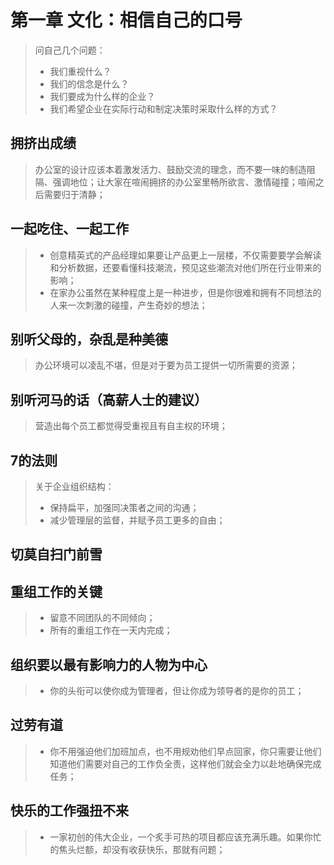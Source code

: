 # 第一章 文化：相信自己的口号

> 问自己几个问题：
> - 我们重视什么？
> - 我们的信念是什么？
> - 我们要成为什么样的企业？
> - 我们希望企业在实际行动和制定决策时采取什么样的方式？

## 拥挤出成绩

> 办公室的设计应该本着激发活力、鼓励交流的理念，而不要一味的制造阻隔、强调地位；让大家在喧闹拥挤的办公室里畅所欲言、激情碰撞；喧闹之后需要归于清静；

## 一起吃住、一起工作

> * 创意精英式的产品经理如果要让产品更上一层楼，不仅需要要学会解读和分析数据，还要看懂科技潮流，预见这些潮流对他们所在行业带来的影响；
> * 在家办公虽然在某种程度上是一种进步，但是你很难和拥有不同想法的人来一次刺激的碰撞，产生奇妙的想法；

## 别听父母的，杂乱是种美德

> 办公环境可以凌乱不堪，但是对于要为员工提供一切所需要的资源；

## 别听河马的话（高薪人士的建议）

> 营造出每个员工都觉得受重视且有自主权的环境；

## 7的法则

> 关于企业组织结构：
> * 保持扁平，加强同决策者之间的沟通；
> * 减少管理层的监督，并赋予员工更多的自由；

## 切莫自扫门前雪
## 重组工作的关键

> * 留意不同团队的不同倾向；
> * 所有的重组工作在一天内完成；

## 组织要以最有影响力的人物为中心
> * 你的头衔可以使你成为管理者，但让你成为领导者的是你的员工；

## 过劳有道
> * 你不用强迫他们加班加点，也不用规劝他们早点回家，你只需要让他们知道他们需要对自己的工作负全责，这样他们就会全力以赴地确保完成任务；

## 快乐的工作强扭不来
> * 一家初创的伟大企业，一个炙手可热的项目都应该充满乐趣。如果你忙的焦头烂额，却没有收获快乐，那就有问题；
